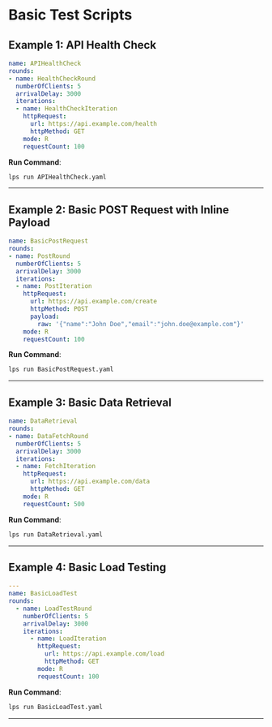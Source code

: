
# Basic Test Scripts

## Example 1: API Health Check
```yaml
name: APIHealthCheck
rounds:
- name: HealthCheckRound
  numberOfClients: 5
  arrivalDelay: 3000
  iterations:
  - name: HealthCheckIteration
    httpRequest:
      url: https://api.example.com/health
      httpMethod: GET
    mode: R
    requestCount: 100
```
**Run Command**:
```bash
lps run APIHealthCheck.yaml
```

---

## Example 2: Basic POST Request with Inline Payload
```yaml
name: BasicPostRequest
rounds:
- name: PostRound
  numberOfClients: 5
  arrivalDelay: 3000
  iterations:
  - name: PostIteration
    httpRequest:
      url: https://api.example.com/create
      httpMethod: POST
      payload:
        raw: '{"name":"John Doe","email":"john.doe@example.com"}'
    mode: R
    requestCount: 100
```
**Run Command**:
```bash
lps run BasicPostRequest.yaml
```

---

## Example 3: Basic Data Retrieval
```yaml
name: DataRetrieval
rounds:
- name: DataFetchRound
  numberOfClients: 5
  arrivalDelay: 3000
  iterations:
  - name: FetchIteration
    httpRequest:
      url: https://api.example.com/data
      httpMethod: GET
    mode: R
    requestCount: 500
```
**Run Command**:
```bash
lps run DataRetrieval.yaml
```

---

## Example 4: Basic Load Testing
```yaml
---
name: BasicLoadTest
rounds:
  - name: LoadTestRound
    numberOfClients: 5
    arrivalDelay: 3000
    iterations:
      - name: LoadIteration
        httpRequest:
          url: https://api.example.com/load
          httpMethod: GET
        mode: R
        requestCount: 100
```
**Run Command**:
```bash
lps run BasicLoadTest.yaml
```

---
